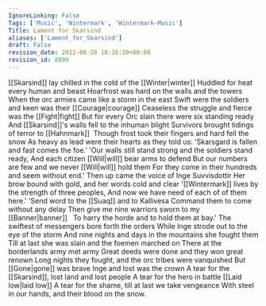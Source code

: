 ```yaml
---
IgnoreLinking: False
Tags: ['Music', 'Wintermark', 'Wintermark-Music']
Title: Lament for Skarsind
aliases: ['Lament_for_Skarsind']
draft: False
revision_date: 2012-08-28 18:16:20+00:00
revision_id: 8899
---
```


[[Skarsind]] lay chilled in the cold of the [[Winter|winter]]
Huddled for heat every human and beast
Hoarfrost was hard on the walls and the towers 
When the orc armies came like a storm in the east
Swift were the soldiers and keen was their [[Courage|courage]]
Ceaseless the struggle and fierce was the [[Fight|fight]]
But for every Orc slain there were six standing ready
And [[Skarsind]]'s walls fell to the inhuman blight
Survivors brought tidings of terror to [[Hahnmark]] 
Though frost took their fingers and hard fell the snow
As heavy as lead were their hearts as they told us:
'Skarsgard is fallen and fast comes the foe.'
'Our walls still stand strong and the soldiers stand ready,
And each citizen [[Will|will]] bear arms to defend
But our numbers are few and we never [[Will|will]] hold them
For they come in their hundreds and seem without end.'
Then up came the voice of Inge Suvvisdottir
Her brow bound with gold, and her words cold and clear
'[[Wintermark]] lives by the strength of three peoples,
And now we have need of each of of them here.'
'Send word to the [[Suaq]] and to Kallivesa
Command them to come without any delay
Then give me nine warriors sworn to my [[Banner|banner]]  
To harry the horde and to hold them at bay.'
The swiftest of messengers bore forth the orders
While Inge strode out to the eye of the storm
And nine nights and days in the mountains she fought them
Till at last she was slain and the foemen marched on
There at the borderlands army met army
Great deeds were done and they won great renown
Long nights they fought, and the orc tribes were vanquished
But [[Gone|gone]] was brave Inge and lost was the crown
A tear for the [[Skarsind]], lost land and lost people
A tear for the hero in battle [[Laid low|laid low]]
A tear for the shame, till at last we take vengeance
With steel in our hands, and their blood on the snow.